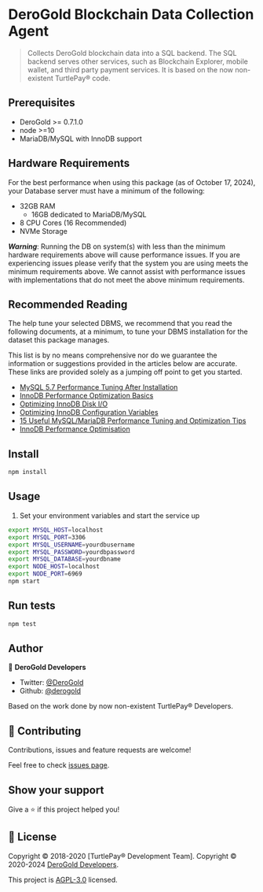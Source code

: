 # DeroGold Blockchain Data Collection Agent

> Collects DeroGold blockchain data into a SQL backend. The SQL backend serves other services, such as Blockchain Explorer, mobile wallet, and third party payment services. 
> It is based on the now non-existent TurtlePay® code. 

## Prerequisites

- DeroGold >= 0.7.1.0
- node >=10
- MariaDB/MySQL with InnoDB support

## Hardware Requirements

For the best performance when using this package (as of October 17, 2024), your Database server must have a minimum of the following:

* 32GB RAM
  * 16GB dedicated to MariaDB/MySQL
* 8 CPU Cores (16 Recommended)
* NVMe Storage

***Warning***: Running the DB on system(s) with less than the minimum hardware requirements above will cause performance issues. If you are experiencing issues please verify that the system you are using meets the minimum requirements above. We cannot assist with performance issues with implementations that do not meet the above minimum requirements.

## Recommended Reading

The help tune your selected DBMS, we recommend that you read the following documents, at a minimum, to tune your DBMS installation for the dataset this package manages.

This list is by no means comprehensive nor do we guarantee the information or suggestions provided in the articles below are accurate. These links are provided solely as a jumping off point to get you started.

* [MySQL 5.7 Performance Tuning After Installation](https://www.percona.com/blog/2016/10/12/mysql-5-7-performance-tuning-immediately-after-installation/)
* [InnoDB Performance Optimization Basics](https://www.percona.com/blog/2013/09/20/innodb-performance-optimization-basics-updated/)
* [Optimizing InnoDB Disk I/O](https://dev.mysql.com/doc/refman/8.0/en/optimizing-innodb-diskio.html)
* [Optimizing InnoDB Configuration Variables](https://dev.mysql.com/doc/refman/8.0/en/optimizing-innodb-configuration-variables.html)
* [15 Useful MySQL/MariaDB Performance Tuning and Optimization Tips](https://www.tecmint.com/mysql-mariadb-performance-tuning-and-optimization/)
* [InnoDB Performance Optimisation](https://www.slideshare.net/MyDBOPS/innodb-performance-optimisation)

## Install

```sh
npm install
```

## Usage

1) Set your environment variables and start the service up

```sh
export MYSQL_HOST=localhost
export MYSQL_PORT=3306
export MYSQL_USERNAME=yourdbusername
export MYSQL_PASSWORD=yourdbpassword
export MYSQL_DATABASE=yourdbname
export NODE_HOST=localhost
export NODE_PORT=6969
npm start
```

## Run tests

```sh
npm test
```

## Author

👤 **DeroGold Developers**

* Twitter: [@DeroGold](https://twitter.com/DeroGold)
* Github: [@derogold](https://github.com/derogold)

Based on the work done by now non-existent TurtlePay® Developers.

## 🤝 Contributing

Contributions, issues and feature requests are welcome!

Feel free to check [issues page](https://github.com/derogold/derogold-blockchain-data-collection-agent/issues).

## Show your support

Give a ⭐️ if this project helped you!


## 📝 License

Copyright © 2018-2020 [TurtlePay® Development Team].
Copyright © 2020-2024 [DeroGold Developers](https://github.com/derogold).

This project is [AGPL-3.0](https://github.com/TurtlePay/blockchain-data-collection-agent/blob/master/LICENSE) licensed.

